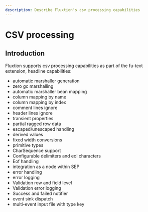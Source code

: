 ```yaml
---
description: Describe Fluxtion's csv processing capabilities
---
```


# CSV processing

## Introduction

Fluxtion supports csv processing capabilities as part of the fu-text extension, headline capabilities:

* automatic marshaller generation
* zero gc marshalling
* automatic marshaller bean mapping 
* column mapping by name
* column mapping by index
* comment lines ignore
* header lines ignore
* transient properties 
* partial ragged row data 
* escaped/unescaped handling
* derived values 
* fixed width conversions 
* primitive types 
* CharSequence support 
* Configurable delimiters and eol characters
* Eof handling
* integration as a node within SEP
* error handling 
* error logging
* Validation row and field level
* Validation error logging
* Success and failed notifier
* event sink dispatch
* multi-event input file with type key





## 

